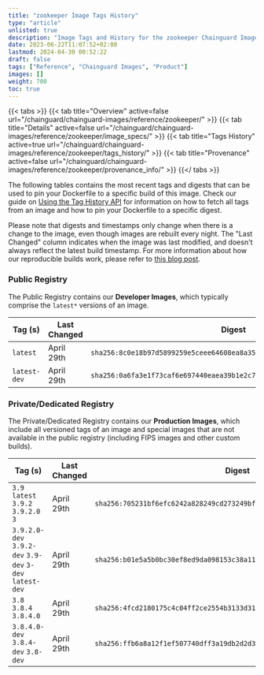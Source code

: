 ```yaml
---
title: "zookeeper Image Tags History"
type: "article"
unlisted: true
description: "Image Tags and History for the zookeeper Chainguard Image"
date: 2023-06-22T11:07:52+02:00
lastmod: 2024-04-30 00:52:22
draft: false
tags: ["Reference", "Chainguard Images", "Product"]
images: []
weight: 700
toc: true
---
```


{{< tabs >}}
{{< tab title="Overview" active=false url="/chainguard/chainguard-images/reference/zookeeper/" >}}
{{< tab title="Details" active=false url="/chainguard/chainguard-images/reference/zookeeper/image_specs/" >}}
{{< tab title="Tags History" active=true url="/chainguard/chainguard-images/reference/zookeeper/tags_history/" >}}
{{< tab title="Provenance" active=false url="/chainguard/chainguard-images/reference/zookeeper/provenance_info/" >}}
{{</ tabs >}}

The following tables contains the most recent tags and digests that can be used to pin your Dockerfile to a specific build of this image. Check our guide on [Using the Tag History API](/chainguard/chainguard-images/using-the-tag-history-api/) for information on how to fetch all tags from an image and how to pin your Dockerfile to a specific digest.

Please note that digests and timestamps only change when there is a change to the image, even though images are rebuilt every night. The "Last Changed" column indicates when the image was last modified, and doesn't always reflect the latest build timestamp. For more information about how our reproducible builds work, please refer to [this blog post](https://www.chainguard.dev/unchained/reproducing-chainguards-reproducible-image-builds).

### Public Registry
The Public Registry contains our **Developer Images**, which typically comprise the `latest*` versions of an image.

| Tag (s)       | Last Changed | Digest                                                                    |
|---------------|--------------|---------------------------------------------------------------------------|
|  `latest`     | April 29th   | `sha256:8c0e18b97d5899259e5ceee64608ea8a35c2402b2eda0db16c770ea3f5df4dcc` |
|  `latest-dev` | April 29th   | `sha256:0a6fa3e1f73caf6e697440eaea39b1e2c72e4e753df84f93ad26474faf09be79` |


### Private/Dedicated Registry
The Private/Dedicated Registry contains our **Production Images**, which include all versioned tags of an image and special images that are not available in the public registry (including FIPS images and other custom builds).

| Tag (s)                                                   | Last Changed | Digest                                                                    |
|-----------------------------------------------------------|--------------|---------------------------------------------------------------------------|
|  `3.9` `latest` `3.9.2` `3.9.2.0` `3`                     | April 29th   | `sha256:705231bf6efc6242a828249cd273249bff295e9e2164415c384629e3273efdd4` |
|  `3.9.2.0-dev` `3.9.2-dev` `3.9-dev` `3-dev` `latest-dev` | April 29th   | `sha256:b01e5a5b0bc30ef8ed9da098153c38a11476b3a4cb3eb77a2dd023811bd155d8` |
|  `3.8` `3.8.4` `3.8.4.0`                                  | April 29th   | `sha256:4fcd2180175c4c04ff2ce2554b3133d31d419e0606bae200dc252e0010289859` |
|  `3.8.4.0-dev` `3.8.4-dev` `3.8-dev`                      | April 29th   | `sha256:ffb6a8a12f1ef507740dff3a19db2d2d3238e876aa903211b1d91d2ad238b7bc` |

